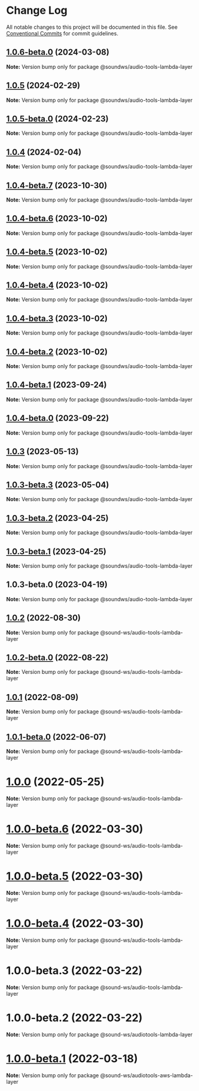 # Change Log

All notable changes to this project will be documented in this file.
See [Conventional Commits](https://conventionalcommits.org) for commit guidelines.

## [1.0.6-beta.0](https://github.com/sound-ws/audio-tools-lambda-layer/compare/@soundws/audio-tools-lambda-layer@1.0.5...@soundws/audio-tools-lambda-layer@1.0.6-beta.0) (2024-03-08)

**Note:** Version bump only for package @soundws/audio-tools-lambda-layer





## [1.0.5](https://github.com/sound-ws/audio-tools-lambda-layer/compare/@soundws/audio-tools-lambda-layer@1.0.5-beta.0...@soundws/audio-tools-lambda-layer@1.0.5) (2024-02-29)

**Note:** Version bump only for package @soundws/audio-tools-lambda-layer





## [1.0.5-beta.0](https://github.com/sound-ws/audio-tools-lambda-layer/compare/@soundws/audio-tools-lambda-layer@1.0.4...@soundws/audio-tools-lambda-layer@1.0.5-beta.0) (2024-02-23)

**Note:** Version bump only for package @soundws/audio-tools-lambda-layer





## [1.0.4](https://github.com/sound-ws/audio-tools-lambda-layer/compare/@soundws/audio-tools-lambda-layer@1.0.4-beta.7...@soundws/audio-tools-lambda-layer@1.0.4) (2024-02-04)

**Note:** Version bump only for package @soundws/audio-tools-lambda-layer





## [1.0.4-beta.7](https://github.com/sound-ws/audio-tools-lambda-layer/compare/@soundws/audio-tools-lambda-layer@1.0.4-beta.6...@soundws/audio-tools-lambda-layer@1.0.4-beta.7) (2023-10-30)

**Note:** Version bump only for package @soundws/audio-tools-lambda-layer





## [1.0.4-beta.6](https://github.com/sound-ws/audio-tools-lambda-layer/compare/@soundws/audio-tools-lambda-layer@1.0.4-beta.5...@soundws/audio-tools-lambda-layer@1.0.4-beta.6) (2023-10-02)

**Note:** Version bump only for package @soundws/audio-tools-lambda-layer





## [1.0.4-beta.5](https://github.com/sound-ws/audio-tools-lambda-layer/compare/@soundws/audio-tools-lambda-layer@1.0.4-beta.4...@soundws/audio-tools-lambda-layer@1.0.4-beta.5) (2023-10-02)

**Note:** Version bump only for package @soundws/audio-tools-lambda-layer





## [1.0.4-beta.4](https://github.com/sound-ws/audio-tools-lambda-layer/compare/@soundws/audio-tools-lambda-layer@1.0.4-beta.3...@soundws/audio-tools-lambda-layer@1.0.4-beta.4) (2023-10-02)

**Note:** Version bump only for package @soundws/audio-tools-lambda-layer





## [1.0.4-beta.3](https://github.com/sound-ws/audio-tools-lambda-layer/compare/@soundws/audio-tools-lambda-layer@1.0.4-beta.2...@soundws/audio-tools-lambda-layer@1.0.4-beta.3) (2023-10-02)

**Note:** Version bump only for package @soundws/audio-tools-lambda-layer





## [1.0.4-beta.2](https://github.com/sound-ws/audio-tools-lambda-layer/compare/@soundws/audio-tools-lambda-layer@1.0.4-beta.1...@soundws/audio-tools-lambda-layer@1.0.4-beta.2) (2023-10-02)

**Note:** Version bump only for package @soundws/audio-tools-lambda-layer





## [1.0.4-beta.1](https://github.com/sound-ws/audio-tools-lambda-layer/compare/@soundws/audio-tools-lambda-layer@1.0.4-beta.0...@soundws/audio-tools-lambda-layer@1.0.4-beta.1) (2023-09-24)

**Note:** Version bump only for package @soundws/audio-tools-lambda-layer





## [1.0.4-beta.0](https://github.com/sound-ws/audio-tools-lambda-layer/compare/@soundws/audio-tools-lambda-layer@1.0.3...@soundws/audio-tools-lambda-layer@1.0.4-beta.0) (2023-09-22)

**Note:** Version bump only for package @soundws/audio-tools-lambda-layer





## [1.0.3](https://github.com/sound-ws/audio-tools-lambda-layer/compare/@soundws/audio-tools-lambda-layer@1.0.3-beta.3...@soundws/audio-tools-lambda-layer@1.0.3) (2023-05-13)

**Note:** Version bump only for package @soundws/audio-tools-lambda-layer





## [1.0.3-beta.3](https://github.com/sound-ws/audio-tools-lambda-layer/compare/@soundws/audio-tools-lambda-layer@1.0.3-beta.2...@soundws/audio-tools-lambda-layer@1.0.3-beta.3) (2023-05-04)

**Note:** Version bump only for package @soundws/audio-tools-lambda-layer





## [1.0.3-beta.2](https://github.com/sound-ws/audio-tools-lambda-layer/compare/@soundws/audio-tools-lambda-layer@1.0.3-beta.0...@soundws/audio-tools-lambda-layer@1.0.3-beta.2) (2023-04-25)

**Note:** Version bump only for package @soundws/audio-tools-lambda-layer





## [1.0.3-beta.1](https://github.com/sound-ws/audio-tools-lambda-layer/compare/@soundws/audio-tools-lambda-layer@1.0.3-beta.0...@soundws/audio-tools-lambda-layer@1.0.3-beta.1) (2023-04-25)

**Note:** Version bump only for package @soundws/audio-tools-lambda-layer





## 1.0.3-beta.0 (2023-04-19)

**Note:** Version bump only for package @soundws/audio-tools-lambda-layer





## [1.0.2](https://github.com/sound-ws/audio-tools-lambda-layer/compare/@sound-ws/audio-tools-lambda-layer@1.0.2-beta.0...@sound-ws/audio-tools-lambda-layer@1.0.2) (2022-08-30)

**Note:** Version bump only for package @sound-ws/audio-tools-lambda-layer





## [1.0.2-beta.0](https://github.com/sound-ws/audio-tools-lambda-layer/compare/@sound-ws/audio-tools-lambda-layer@1.0.1...@sound-ws/audio-tools-lambda-layer@1.0.2-beta.0) (2022-08-22)

**Note:** Version bump only for package @sound-ws/audio-tools-lambda-layer





## [1.0.1](https://github.com/sound-ws/audio-tools-lambda-layer/compare/@sound-ws/audio-tools-lambda-layer@1.0.1-beta.0...@sound-ws/audio-tools-lambda-layer@1.0.1) (2022-08-09)

**Note:** Version bump only for package @sound-ws/audio-tools-lambda-layer





## [1.0.1-beta.0](https://github.com/sound-ws/audio-tools-lambda-layer/compare/@sound-ws/audio-tools-lambda-layer@1.0.0...@sound-ws/audio-tools-lambda-layer@1.0.1-beta.0) (2022-06-07)

**Note:** Version bump only for package @sound-ws/audio-tools-lambda-layer





# [1.0.0](https://github.com/sound-ws/audio-tools-lambda-layer/compare/@sound-ws/audio-tools-lambda-layer@1.0.0-beta.6...@sound-ws/audio-tools-lambda-layer@1.0.0) (2022-05-25)

**Note:** Version bump only for package @sound-ws/audio-tools-lambda-layer





# [1.0.0-beta.6](https://github.com/sound-ws/audio-tools-lambda-layer/compare/@sound-ws/audio-tools-lambda-layer@1.0.0-beta.5...@sound-ws/audio-tools-lambda-layer@1.0.0-beta.6) (2022-03-30)

**Note:** Version bump only for package @sound-ws/audio-tools-lambda-layer





# [1.0.0-beta.5](https://github.com/sound-ws/audio-tools-lambda-layer/compare/@sound-ws/audio-tools-lambda-layer@1.0.0-beta.4...@sound-ws/audio-tools-lambda-layer@1.0.0-beta.5) (2022-03-30)

**Note:** Version bump only for package @sound-ws/audio-tools-lambda-layer





# [1.0.0-beta.4](https://github.com/sound-ws/audio-tools-lambda-layer/compare/@sound-ws/audio-tools-lambda-layer@1.0.0-beta.3...@sound-ws/audio-tools-lambda-layer@1.0.0-beta.4) (2022-03-30)

**Note:** Version bump only for package @sound-ws/audio-tools-lambda-layer





# 1.0.0-beta.3 (2022-03-22)

**Note:** Version bump only for package @sound-ws/audio-tools-lambda-layer





# 1.0.0-beta.2 (2022-03-22)

**Note:** Version bump only for package @sound-ws/audiotools-lambda-layer





# [1.0.0-beta.1](https://github.com/sound-ws/monorepo/compare/@sound-ws/audiotools-aws-lambda-layer@1.0.0-beta.0...@sound-ws/audiotools-aws-lambda-layer@1.0.0-beta.1) (2022-03-18)

**Note:** Version bump only for package @sound-ws/audiotools-aws-lambda-layer
